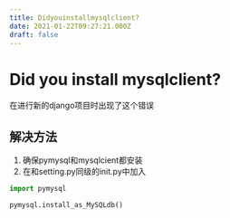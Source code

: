 ```yaml
---
title: Didyouinstallmysqlclient?
date: 2021-01-22T09:27:21.000Z
draft: false
---
```


# Did you install mysqlclient?

在进行新的django项目时出现了这个错误

## 解决方法

1. 确保pymysql和mysqlcient都安装
2. 在和setting.py同级的init.py中加入  

```python
import pymysql

pymysql.install_as_MySQLdb()
```

